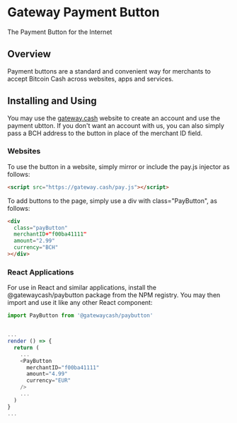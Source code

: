 # Gateway Payment Button

The Payment Button for the Internet

## Overview

Payment buttons are a standard and convenient way for merchants to accept
Bitcoin Cash across websites, apps and services.

## Installing and Using

You may use the [gateway.cash](https://gateway.cash) website to create an
account and use the payment ubtton. If you don't want an account with us,
you can also simply pass a BCH address to the button in place of the merchant ID
field.

### Websites

To use the button in a website, simply mirror or include the pay.js injector
as follows:

```HTML
<script src="https://gateway.cash/pay.js"></script>
```

To add buttons to the page, simply use a div with class="PayButton", as follows:

```HTML
<div
  class="payButton"
  merchantID+"f00ba41111"
  amount="2.99"
  currency="BCH"
></div>
```

### React Applications

For use in React and similar applications, install the @gatewaycash/paybutton
package from the NPM registry. You may then import and use it like any other
React component:

```JavaScript
import PayButton from '@gatewaycash/paybutton'


...
render () => {
  return (
    ...
    <PayButton
      merchantID="f00ba41111"
      amount="4.99"
      currency="EUR"
    />
    ...
  )
}
...
```
